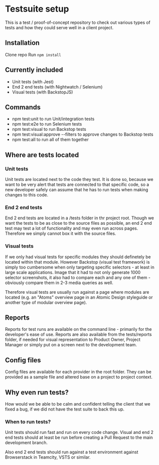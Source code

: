 # Testsuite setup

This is a test / proof-of-concept repository to check out various types of tests and how they could serve well in a client project.

## Installation
Clone repo
Run `npm install`

## Currently included
- Unit tests (with Jest)
- End 2 end tests (with Nightwatch / Selenium)
- Visual tests (with BackstopJS)

## Commands
- npm test:unit to run Unit/integration tests
- npm test:e2e to run Selenium tests
- npm test:visual to run Backstop tests
- npm test:visual:approve --filters to approve changes to Backstop tests
- npm test:all to run all of them together

## Where are tests located

### Unit tests
Unit tests are located next to the code they test. It is done so, because we want to be very alert that tests are connected to that specific code, so a new developer safely can assume that he has to run tests when making changes to this code.

### End 2 end tests
End 2 end tests are located in a /tests folder in thr project root. Though we want the tests to be as close to the source files as possible, an end 2 end test may test a lot of functionality and may even run across pages. Therefore we simply cannot box it with the source files.

### Visual tests
If we only had visual tests for specific modules they should definetely be located within that module. However Backstop (visual test framework) is simply too cumbersome when only targeting specific selectors - at least in large scale applications. Image that it had to not only generate 1000 selector screenshots, it also had to compare each and any one of them -  obviously compare them in 2-3 media queries as well.

Therefore visual tests are usually run against a page where modules are located (e.g. an "Atoms" overview page in an Atomic Design styleguide or another type of modular overview page).

## Reports
Reports for test runs are available on the command line - primarily for the developer's ease of use.
Reports are also available from the tests/reports folder, if needed for visual representation to Product Owner, Project Manager or simply put on a screen next to the development team.

## Config files
Config files are available for each provider in the root folder. They can be provided as a sample file and altered base on a project to project context.

## Why even run tests?
How would we be able to be calm and confident telling the client that we fixed a bug, if we did not have the test suite to back this up.

### When to run tests?
Unit tests should run fast and run on every code change.
Visual and end 2 end tests should at least be run before creating a Pull Request to the main development branch.

Also end 2 end tests should run against a test environment against Browserstack in Teamcity, VSTS or similar.